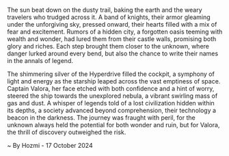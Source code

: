 
The sun beat down on the dusty trail, baking the earth and the weary travelers who trudged across it.  A band of knights, their armor gleaming under the unforgiving sky, pressed onward, their hearts filled with a mix of fear and excitement. Rumors of a hidden city, a forgotten oasis teeming with wealth and wonder, had lured them from their castle walls, promising both glory and riches. Each step brought them closer to the unknown, where danger lurked around every bend, but also the chance to write their names in the annals of legend.

The shimmering silver of the Hyperdrive filled the cockpit, a symphony of light and energy as the starship leaped across the vast emptiness of space. Captain Valora, her face etched with both confidence and a hint of worry, steered the ship towards the unexplored nebula, a vibrant swirling mass of gas and dust.  A whisper of legends told of a lost civilization hidden within its depths, a society advanced beyond comprehension, their technology a beacon in the darkness. The journey was fraught with peril, for the unknown always held the potential for both wonder and ruin, but for Valora, the thrill of discovery outweighed the risk. 

~ By Hozmi - 17 October 2024
